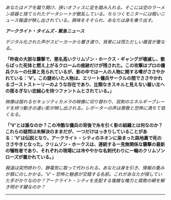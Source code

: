 _あなたはドアを蹴り開け、狭いオフィスに足を踏み入れる。そこには空のラーメン容器と捨てられたデータシートが散乱している。ちらつくモニターには粗いニュース報道が映し出されている。興味をそそられ、あなたは身を乗り出す。_

**_アークライト・タイムズ - 緊急ニュース_**

_デジタル化された声がスピーカーから響き渡り、背景には慌ただしい雑音が重なる。_

**「昨夜の大胆な襲撃で、悪名高いクリムゾン・ホークス・ギャングが壊滅し、散らばった死体と燃え上がるクロームの痕跡だけが残された。この攻撃はプロの傭兵クルーの仕業と見られているが、影の中では一人の人物に関する噂がささやかれている：'V'。この謎めいた人物は、エリート傭兵サークルの間でささやかれるゴーストストーリーのような存在であり、比類なきスキルと見えない雇い主への揺るぎない忠誠心を持つファントムとされている。」**

_映像は揺れるセキュリティカメラの映像に切り替わり、双剣のエネルギーブレードを持つ動きの速い影が映し出される。レポーターの声は畏敬と恐怖に満ちて低くなる。_

**「'V'とは誰なのか？この冷酷な傭兵の背後で糸を引く影の組織とは何なのか？これらの疑問は未解決のままだが、一つだけはっきりしていることがある：'V'は伝説となり、アークライト・シティのネオンに染まった路地裏で死のささやきとなった。クリムゾン・ホークスは、連続する一見無関係な襲撃の最新の犠牲者であり、それぞれの現場には冷ややかな名刺代わりに一輪のクリムゾンローズが置かれている。」**

_報道は突然終わり、静電気に取って代わられる。あなたは身を引き、情報の重みが肩にのしかかる。'V' – 恐怖と魅惑が交錯する名前。これがあなたが探していた手がかりなのか？アークライト・シティを支配する複雑な権力と腐敗の網を解き明かす鍵なのか？_

---
